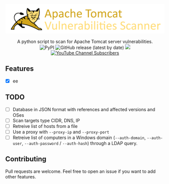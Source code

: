 ![](./.github/banner.png)

<p align="center">
  A python script to scan for Apache Tomcat server vulnerabilities.
  <br>
  <img alt="PyPI" src="https://img.shields.io/pypi/v/apachetomcatscanner">
  <img alt="GitHub release (latest by date)" src="https://img.shields.io/github/v/release/p0dalirius/ApacheTomcatScanner">
  <a href="https://twitter.com/intent/follow?screen_name=podalirius_" title="Follow"><img src="https://img.shields.io/twitter/follow/podalirius_?label=Podalirius&style=social"></a>
  <a href="https://www.youtube.com/c/Podalirius_?sub_confirmation=1" title="Subscribe"><img alt="YouTube Channel Subscribers" src="https://img.shields.io/youtube/channel/subscribers/UCF_x5O7CSfr82AfNVTKOv_A?style=social"></a>
  <br>
</p>

## Features

 - [x] ee

## TODO

 - [ ] Database in JSON format with references and affected versions and OSes
 - [ ] Scan targets type CIDR, DNS, IP
 - [ ] Retreive list of hosts from a file
 - [ ] Use a proxy with `--proxy-ip` and `--proxy-port`
 - [ ] Retreive list of computers in a Windows domain (`--auth-domain`, `--auth-user`, `--auth-password` / `--auth-hash`) through a LDAP query.
 
## Contributing

Pull requests are welcome. Feel free to open an issue if you want to add other features.

